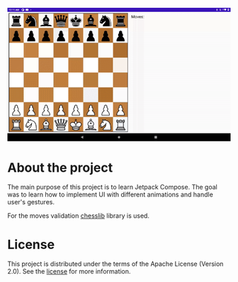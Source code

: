 ![Tablet screenshot!](/media/chess.gif)

About the project
==================
The main purpose of this project is to learn Jetpack Compose. The goal was to learn how to implement UI with different animations and handle user's gestures.

For the moves validation [chesslib](https://github.com/bhlangonijr/chesslib) library is used.

# License

This project is distributed under the terms of the Apache License (Version 2.0). See the
[license](LICENSE) for more information.
